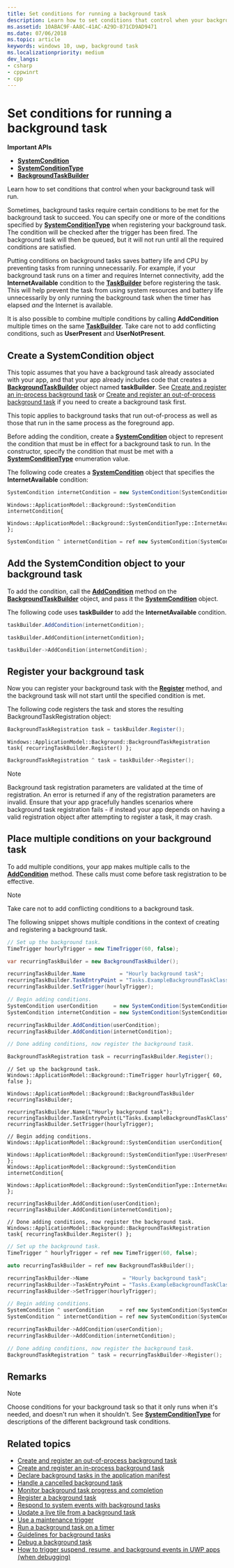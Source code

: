 ```yaml
---
title: Set conditions for running a background task
description: Learn how to set conditions that control when your background task will run.
ms.assetid: 10ABAC9F-AA8C-41AC-A29D-871CD9AD9471
ms.date: 07/06/2018
ms.topic: article
keywords: windows 10, uwp, background task
ms.localizationpriority: medium
dev_langs:
- csharp
- cppwinrt
- cpp
---
```

# Set conditions for running a background task

**Important APIs**

- [**SystemCondition**](/uwp/api/Windows.ApplicationModel.Background.SystemCondition)
- [**SystemConditionType**](/uwp/api/Windows.ApplicationModel.Background.SystemConditionType)
- [**BackgroundTaskBuilder**](/uwp/api/Windows.ApplicationModel.Background.BackgroundTaskBuilder)

Learn how to set conditions that control when your background task will run.

Sometimes, background tasks require certain conditions to be met for the background task to succeed. You can specify one or more of the conditions specified by [**SystemConditionType**](/uwp/api/Windows.ApplicationModel.Background.SystemConditionType) when registering your background task. The condition will be checked after the trigger has been fired. The background task will then be queued, but it will not run until all the required conditions are satisfied.

Putting conditions on background tasks saves battery life and CPU by preventing tasks from running unnecessarily. For example, if your background task runs on a timer and requires Internet connectivity, add the **InternetAvailable** condition to the [**TaskBuilder**](/uwp/api/Windows.ApplicationModel.Background.BackgroundTaskBuilder) before registering the task. This will help prevent the task from using system resources and battery life unnecessarily by only running the background task when the timer has elapsed *and* the Internet is available.

It is also possible to combine multiple conditions by calling **AddCondition** multiple times on the same [**TaskBuilder**](/uwp/api/Windows.ApplicationModel.Background.BackgroundTaskBuilder). Take care not to add conflicting conditions, such as **UserPresent** and **UserNotPresent**.

## Create a SystemCondition object

This topic assumes that you have a background task already associated with your app, and that your app already includes code that creates a [**BackgroundTaskBuilder**](/uwp/api/Windows.ApplicationModel.Background.BackgroundTaskBuilder) object named **taskBuilder**.  See [Create and register an in-process background task](create-and-register-an-inproc-background-task.md) or [Create and register an out-of-process background task](create-and-register-a-background-task.md) if you need to create a background task first.

This topic applies to background tasks that run out-of-process as well as those that run in the same process as the foreground app.

Before adding the condition, create a [**SystemCondition**](/uwp/api/Windows.ApplicationModel.Background.SystemCondition) object to represent the condition that must be in effect for a background task to run. In the constructor, specify the condition that must be met with a [**SystemConditionType**](/uwp/api/Windows.ApplicationModel.Background.SystemConditionType) enumeration value.

The following code creates a [**SystemCondition**](/uwp/api/Windows.ApplicationModel.Background.SystemCondition) object that specifies the **InternetAvailable** condition:

```csharp
SystemCondition internetCondition = new SystemCondition(SystemConditionType.InternetAvailable);
```

```cppwinrt
Windows::ApplicationModel::Background::SystemCondition internetCondition{
    Windows::ApplicationModel::Background::SystemConditionType::InternetAvailable };
```

```cpp
SystemCondition ^ internetCondition = ref new SystemCondition(SystemConditionType::InternetAvailable);
```

## Add the SystemCondition object to your background task

To add the condition, call the [**AddCondition**](/uwp/api/windows.applicationmodel.background.backgroundtaskbuilder.addcondition) method on the [**BackgroundTaskBuilder**](/uwp/api/Windows.ApplicationModel.Background.BackgroundTaskBuilder) object, and pass it the [**SystemCondition**](/uwp/api/Windows.ApplicationModel.Background.SystemCondition) object.

The following code uses **taskBuilder** to add the **InternetAvailable** condition.

```csharp
taskBuilder.AddCondition(internetCondition);
```

```cppwinrt
taskBuilder.AddCondition(internetCondition);
```

```cpp
taskBuilder->AddCondition(internetCondition);
```

## Register your background task

Now you can register your background task with the [**Register**](/uwp/api/windows.applicationmodel.background.backgroundtaskbuilder.register) method, and the background task will not start until the specified condition is met.

The following code registers the task and stores the resulting BackgroundTaskRegistration object:

```csharp
BackgroundTaskRegistration task = taskBuilder.Register();
```

```cppwinrt
Windows::ApplicationModel::Background::BackgroundTaskRegistration task{ recurringTaskBuilder.Register() };
```

```cpp
BackgroundTaskRegistration ^ task = taskBuilder->Register();
```

> [!NOTE]
> Background task registration parameters are validated at the time of registration. An error is returned if any of the registration parameters are invalid. Ensure that your app gracefully handles scenarios where background task registration fails - if instead your app depends on having a valid registration object after attempting to register a task, it may crash.

## Place multiple conditions on your background task

To add multiple conditions, your app makes multiple calls to the [**AddCondition**](/uwp/api/windows.applicationmodel.background.backgroundtaskbuilder.addcondition) method. These calls must come before task registration to be effective.

> [!NOTE]
> Take care not to add conflicting conditions to a background task.

The following snippet shows multiple conditions in the context of creating and registering a background task.

```csharp
// Set up the background task.
TimeTrigger hourlyTrigger = new TimeTrigger(60, false);

var recurringTaskBuilder = new BackgroundTaskBuilder();

recurringTaskBuilder.Name           = "Hourly background task";
recurringTaskBuilder.TaskEntryPoint = "Tasks.ExampleBackgroundTaskClass";
recurringTaskBuilder.SetTrigger(hourlyTrigger);

// Begin adding conditions.
SystemCondition userCondition     = new SystemCondition(SystemConditionType.UserPresent);
SystemCondition internetCondition = new SystemCondition(SystemConditionType.InternetAvailable);

recurringTaskBuilder.AddCondition(userCondition);
recurringTaskBuilder.AddCondition(internetCondition);

// Done adding conditions, now register the background task.

BackgroundTaskRegistration task = recurringTaskBuilder.Register();
```

```cppwinrt
// Set up the background task.
Windows::ApplicationModel::Background::TimeTrigger hourlyTrigger{ 60, false };

Windows::ApplicationModel::Background::BackgroundTaskBuilder recurringTaskBuilder;

recurringTaskBuilder.Name(L"Hourly background task");
recurringTaskBuilder.TaskEntryPoint(L"Tasks.ExampleBackgroundTaskClass");
recurringTaskBuilder.SetTrigger(hourlyTrigger);

// Begin adding conditions.
Windows::ApplicationModel::Background::SystemCondition userCondition{
    Windows::ApplicationModel::Background::SystemConditionType::UserPresent };
Windows::ApplicationModel::Background::SystemCondition internetCondition{
    Windows::ApplicationModel::Background::SystemConditionType::InternetAvailable };

recurringTaskBuilder.AddCondition(userCondition);
recurringTaskBuilder.AddCondition(internetCondition);

// Done adding conditions, now register the background task.
Windows::ApplicationModel::Background::BackgroundTaskRegistration task{ recurringTaskBuilder.Register() };
```

```cpp
// Set up the background task.
TimeTrigger ^ hourlyTrigger = ref new TimeTrigger(60, false);

auto recurringTaskBuilder = ref new BackgroundTaskBuilder();

recurringTaskBuilder->Name           = "Hourly background task";
recurringTaskBuilder->TaskEntryPoint = "Tasks.ExampleBackgroundTaskClass";
recurringTaskBuilder->SetTrigger(hourlyTrigger);

// Begin adding conditions.
SystemCondition ^ userCondition     = ref new SystemCondition(SystemConditionType::UserPresent);
SystemCondition ^ internetCondition = ref new SystemCondition(SystemConditionType::InternetAvailable);

recurringTaskBuilder->AddCondition(userCondition);
recurringTaskBuilder->AddCondition(internetCondition);

// Done adding conditions, now register the background task.
BackgroundTaskRegistration ^ task = recurringTaskBuilder->Register();
```

## Remarks

> [!NOTE]
> Choose conditions for your background task so that it only runs when it's needed, and doesn't run when it shouldn't. See [**SystemConditionType**](/uwp/api/Windows.ApplicationModel.Background.SystemConditionType) for descriptions of the different background task conditions.

## Related topics

* [Create and register an out-of-process background task](create-and-register-a-background-task.md)
* [Create and register an in-process background task](create-and-register-an-inproc-background-task.md)
* [Declare background tasks in the application manifest](declare-background-tasks-in-the-application-manifest.md)
* [Handle a cancelled background task](handle-a-cancelled-background-task.md)
* [Monitor background task progress and completion](monitor-background-task-progress-and-completion.md)
* [Register a background task](register-a-background-task.md)
* [Respond to system events with background tasks](respond-to-system-events-with-background-tasks.md)
* [Update a live tile from a background task](update-a-live-tile-from-a-background-task.md)
* [Use a maintenance trigger](use-a-maintenance-trigger.md)
* [Run a background task on a timer](run-a-background-task-on-a-timer-.md)
* [Guidelines for background tasks](guidelines-for-background-tasks.md)
* [Debug a background task](debug-a-background-task.md)
* [How to trigger suspend, resume, and background events in UWP apps (when debugging)](/previous-versions/hh974425(v=vs.110))